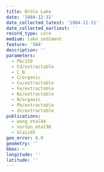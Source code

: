 ```yaml
---
title: Brûle Lake
date: '1984-12-31'
date_collected_latest: '1984-12-31'
date_collected_earliest: ''
record_type: core
medium: lake_sediment
feature: '504'
description: ''
parameters:
  - Pb/210
  - Cd/extractable
  - C_N
  - C/organic
  - Cu/extractable
  - Fe/extractable
  - Ni/extractable
  - N/organic
  - Pb/extractable
  - Zn/extractable
publications:
  - wong_etal84
  - norton_etal90
  - blais95
geo_error: 0.0
geometry: ''
bbox: ~
longitude: ''
latitude: ''
---
```


